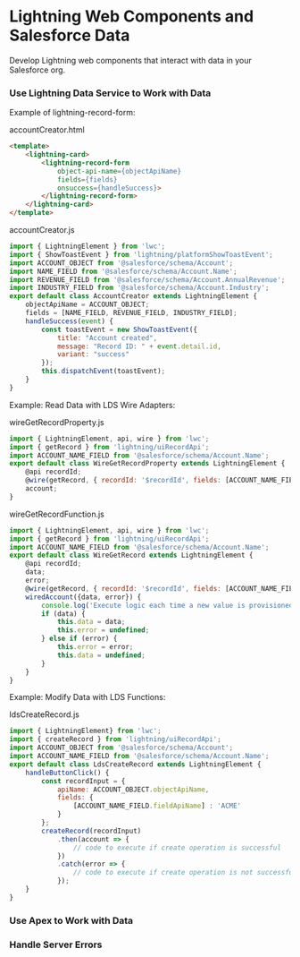 # Lightning Web Components and Salesforce Data

Develop Lightning web components that interact with data in your Salesforce org.

### Use Lightning Data Service to Work with Data

Example of lightning-record-form:

accountCreator.html
```HTML
<template>
    <lightning-card>
        <lightning-record-form
            object-api-name={objectApiName}
            fields={fields}
            onsuccess={handleSuccess}>
        </lightning-record-form>
    </lightning-card>
</template>
```

accountCreator.js
```JavaScript
import { LightningElement } from 'lwc';
import { ShowToastEvent } from 'lightning/platformShowToastEvent';
import ACCOUNT_OBJECT from '@salesforce/schema/Account';
import NAME_FIELD from '@salesforce/schema/Account.Name';
import REVENUE_FIELD from '@salesforce/schema/Account.AnnualRevenue';
import INDUSTRY_FIELD from '@salesforce/schema/Account.Industry';
export default class AccountCreator extends LightningElement {
    objectApiName = ACCOUNT_OBJECT;
    fields = [NAME_FIELD, REVENUE_FIELD, INDUSTRY_FIELD];
    handleSuccess(event) {
        const toastEvent = new ShowToastEvent({
            title: "Account created",
            message: "Record ID: " + event.detail.id,
            variant: "success"
        });
        this.dispatchEvent(toastEvent);
    }
}
```

Example: Read Data with LDS Wire Adapters:

wireGetRecordProperty.js
```JavaScript
import { LightningElement, api, wire } from 'lwc';
import { getRecord } from 'lightning/uiRecordApi';
import ACCOUNT_NAME_FIELD from '@salesforce/schema/Account.Name';
export default class WireGetRecordProperty extends LightningElement {
    @api recordId;
    @wire(getRecord, { recordId: '$recordId', fields: [ACCOUNT_NAME_FIELD] })
    account;
}
```

wireGetRecordFunction.js
```JavaScript
import { LightningElement, api, wire } from 'lwc';
import { getRecord } from 'lightning/uiRecordApi';
import ACCOUNT_NAME_FIELD from '@salesforce/schema/Account.Name';
export default class WireGetRecord extends LightningElement {
    @api recordId;
    data;
    error;
    @wire(getRecord, { recordId: '$recordId', fields: [ACCOUNT_NAME_FIELD] })
    wiredAccount({data, error}) {
        console.log('Execute logic each time a new value is provisioned');
        if (data) {
            this.data = data;
            this.error = undefined;
        } else if (error) {
            this.error = error;
            this.data = undefined;
        }
    }
}
```

Example: Modify Data with LDS Functions:

ldsCreateRecord.js
```JavaScript
import { LightningElement} from 'lwc';
import { createRecord } from 'lightning/uiRecordApi';
import ACCOUNT_OBJECT from '@salesforce/schema/Account';
import ACCOUNT_NAME_FIELD from '@salesforce/schema/Account.Name';
export default class LdsCreateRecord extends LightningElement {
    handleButtonClick() {
        const recordInput = {
            apiName: ACCOUNT_OBJECT.objectApiName,
            fields: {
                [ACCOUNT_NAME_FIELD.fieldApiName] : 'ACME'
            }
        };
        createRecord(recordInput)
            .then(account => {
                // code to execute if create operation is successful
            })
            .catch(error => {
                // code to execute if create operation is not successful
            });
    }
}
```

### Use Apex to Work with Data

### Handle Server Errors
